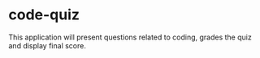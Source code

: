 # code-quiz
This application will present questions related to coding, grades the quiz and display final score.
